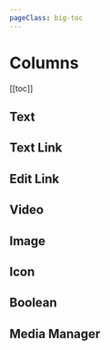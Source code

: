 ```yaml
---
pageClass: big-toc
---
```


# Columns

[[toc]]

## Text

## Text Link

## Edit Link

## Video

## Image

## Icon

## Boolean

## Media Manager

